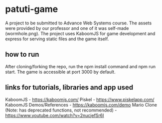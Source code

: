 # patuti-game
A project to be submitted to Advance Web Systems course. The assets were provided by our professor and one of it was self-made (wormhole.png). The project uses KaboomJS for game development and express for serving static files and the game itself.

## how to run
After cloning/forking the repo, run the npm install command and npm run start. The game is accessible at port 3000 by default.

## links for tutorials, libraries and app used
KaboomJS - https://kaboomjs.com/
Piskel - https://www.piskelapp.com/
KaboomJS Demos/References - https://kaboomjs.com/demo
Mario Clone (Note: has deprecated functions, not recommended) - https://www.youtube.com/watch?v=2nucjefSr6I
